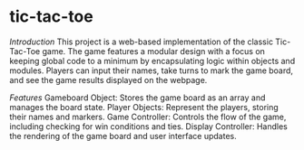 # tic-tac-toe

_Introduction_
This project is a web-based implementation of the classic Tic-Tac-Toe game. The game features a modular design with a focus on keeping global code to a minimum by encapsulating logic within objects and modules. Players can input their names, take turns to mark the game board, and see the game results displayed on the webpage.

_Features_
Gameboard Object: Stores the game board as an array and manages the board state.
Player Objects: Represent the players, storing their names and markers.
Game Controller: Controls the flow of the game, including checking for win conditions and ties.
Display Controller: Handles the rendering of the game board and user interface updates.
